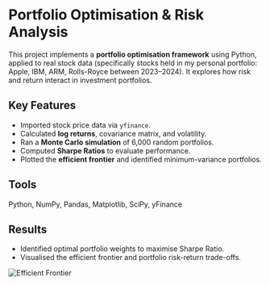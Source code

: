 # Portfolio Optimisation & Risk Analysis

This project implements a **portfolio optimisation framework** using Python, applied to real stock data
(specifically stocks held in my personal portfolio: Apple, IBM, ARM, Rolls-Royce between 2023–2024).
It explores how risk and return interact in investment portfolios.

## Key Features
- Imported stock price data via `yfinance`.
- Calculated **log returns**, covariance matrix, and volatility.
- Ran a **Monte Carlo simulation** of 6,000 random portfolios.
- Computed **Sharpe Ratios** to evaluate performance.
- Plotted the **efficient frontier** and identified minimum-variance portfolios.

## Tools
Python, NumPy, Pandas, Matplotlib, SciPy, yFinance

## Results
- Identified optimal portfolio weights to maximise Sharpe Ratio.
- Visualised the efficient frontier and portfolio risk-return trade-offs.

![Efficient Frontier](results/efficient_frontier.png)

